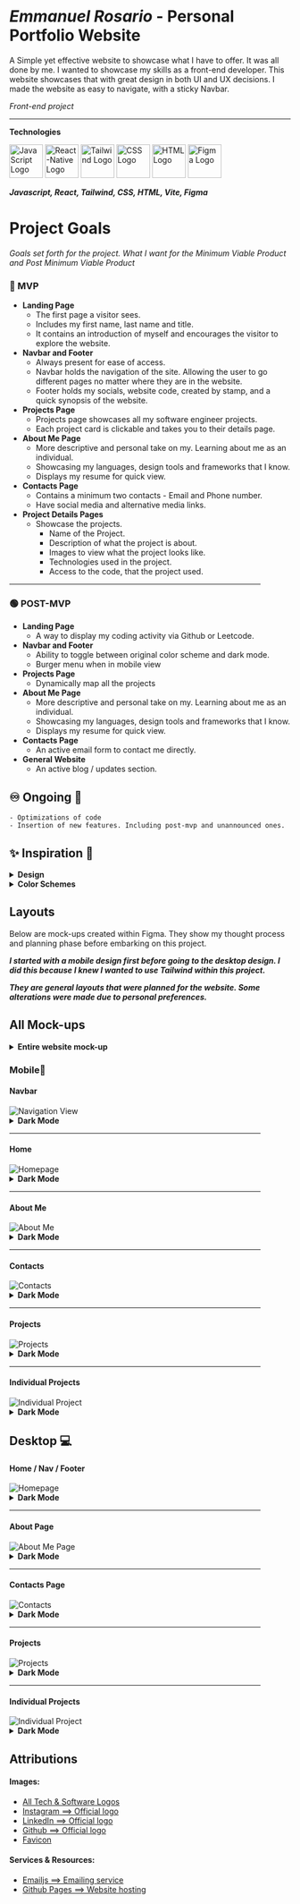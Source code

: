 # **_Emmanuel Rosario_** - Personal Portfolio Website

A Simple yet effective website to showcase what I have to offer. It was all done by me.
I wanted to showcase my skills as a front-end developer. This website showcases that with great design in both UI and UX decisions.
I made the website as easy to navigate, with a sticky Navbar.

_Front-end project_

<hr >

**Technologies**

<img src="./public/assets/Logos/js.png" alt="JavaScript Logo" width="60"/>

<img src="./public/assets/Logos/icons8-react-native-96.png" alt="React-Native Logo" width="60"/>

<img src="public/assets/Logos/icons8-tailwind-css-96.png" alt="Tailwind Logo" width="60"/>

<img src="./public/assets/Logos/icons8-css-logo-96.png" alt="CSS Logo" width="60"/>

<img src="./public/assets/Logos/icons8-html-logo-96.png" alt="HTML Logo" width="60"/>

<img src="./public/assets/Logos/icons8-figma-96.png" alt="Figma Logo" width="60"/>

**_Javascript, React, Tailwind, CSS, HTML, Vite, Figma_**

# Project Goals

_Goals set forth for the project._
_What I want for the Minimum Viable Product and Post Minimum Viable Product_

### 🔴 MVP

- **Landing Page**
  - The first page a visitor sees.
  - Includes my first name, last name and title.
  - It contains an introduction of myself and encourages the visitor to explore the website.
- **Navbar and Footer**
  - Always present for ease of access.
  - Navbar holds the navigation of the site. Allowing the user to go different pages no matter where they are in the website.
  - Footer holds my socials, website code, created by stamp, and a quick synopsis of the website.
- **Projects Page**
  - Projects page showcases all my software engineer projects.
  - Each project card is clickable and takes you to their details page.
- **About Me Page**
  - More descriptive and personal take on my. Learning about me as an individual.
  - Showcasing my languages, design tools and frameworks that I know.
  - Displays my resume for quick view.
- **Contacts Page**
  - Contains a minimum two contacts - Email and Phone number.
  - Have social media and alternative media links.
- **Project Details Pages**
  - Showcase the projects.
    - Name of the Project.
    - Description of what the project is about.
    - Images to view what the project looks like.
    - Technologies used in the project.
    - Access to the code, that the project used.

<hr width="450"/>

### 🟢 POST-MVP

- **Landing Page**
  - A way to display my coding activity via Github or Leetcode.
- **Navbar and Footer**
  - Ability to toggle between original color scheme and dark mode.
  - Burger menu when in mobile view
- **Projects Page**
  - Dynamically map all the projects
- **About Me Page**
  - More descriptive and personal take on my. Learning about me as an individual.
  - Showcasing my languages, design tools and frameworks that I know.
  - Displays my resume for quick view.
- **Contacts Page**
  - An active email form to contact me directly.
- **General Website**
  - An active blog / updates section.

## ♾ Ongoing 🔄

    - Optimizations of code
    - Insertion of new features. Including post-mvp and unannounced ones.

## ✨ Inspiration 🌟

<details> 
<summary>  <b> Design</b> </summary>

My inspiration for my website was to be reminscent of the older desktop's crash screens. Primarily with the color scheme, fonts and overall feel that was provided. Below are some examples that I took inspiration from.

### vv Windows 11 Crash vv

<img src="./public/Website-Design/Windows-11-Crash.webp" alt="Windows 11 Crash Screen"/>

### vv Windows 9x Crash vv

<img src="./public/Website-Design/Windows_9X_BSOD.png" alt="Windos 9X Crash"/>

<br>

These screens were created to be simple yet invoke a sense of urgancy to the user. Displaying text that just described to the issue with the computer.

_Within the website, I didn't want to give that sense of urgency at that level of intensity. Rather, give the feeling of professional yet simple. So I implemented more colors and used shape to help display that. Curving edges, softer type and using warm and inviting colors._

</details>

<details>
  <summary> <b>Color Schemes</b> </summary>
  <br>

### Default Color Scheme

 <img src="./public/Website-Design/Portfolio-Scheme.png" alt="Website Color Scheme - Yellow, Dark Blue, Blue, Light Blue, White " />

### Default Color Scheme Guidelines

 <img src="./public/Website-Design/Color-Scheme-Guidelines.png" alt="Website Color Scheme Guidelines" />
<hr/>

### Dark Color Scheme

<img src="./public/Website-Design/Dark-Mode-Site/Serious-Pop.png" alt="Website Color Scheme - Gold, Matt Black, Grey, Baby Blue, White " />

### Dark Color Scheme Guidelines

 <img src="./public/Website-Design/Dark-Mode-Site/Color-Scheme-Guide-Dark.png" alt="Website Color Scheme Guidelines" />

### Alternate Themes / Draft Themes

<img src="./public/Website-Design/Alt-Colors.png" alt="Alternate Website Color Schemes - Brainstorming" />

</details>

## Layouts

Below are mock-ups created within Figma. They show my thought process and planning phase before embarking on this project.

**_I started with a mobile design first before going to the desktop design. I did this because I knew I wanted to use Tailwind within this project._**

**_They are general layouts that were planned for the website. Some alterations were made due to personal preferences._**

## All Mock-ups

<details>
<summary><b>Entire website mock-up</b></summary>

### Default Website

<img src="./public/Website-Design/Original.png" alt="Entire website mock-up" />

### Dark Mode Website

<img src="./public/Website-Design/Dark-Mode-Site/Dark-Mode.png" alt="Entire website mock-up - Dark"/>
</details>

### Mobile📱

#### Navbar

<img src="./public/Website-Design/Nav.png" alt="Navigation View"/>

<details>
<summary><b>Dark Mode</b></summary>
<img src="./public/Website-Design/Dark-Mode-Site/ Nav-Dark.png" alt="Navigation View - Mobile - Dark"/>
</details>
<hr width="450"/>

#### Home

<img src="./public/Website-Design/Mobile-Home.png" alt="Homepage" />

<details>
<summary><b>Dark Mode</b></summary>
<img src="./public/Website-Design/Dark-Mode-Site/Mobile-Home-Dark.png" alt="Homepage - Mobile - Dark"/>
</details>
<hr width="450"/>

#### About Me

<img src="./public/Website-Design/Mobile-About-Me.png" alt="About Me" />
<details>
<summary><b>Dark Mode</b></summary>
<img src="./public/Website-Design/Dark-Mode-Site/Mobile-About-Me-Dark.png" alt="About Me Page - Mobile - Dark"/>
</details>
<hr width="450"/>

#### Contacts

<img src="./public/Website-Design/Mobile-Contacts.png" alt="Contacts" />
<details>
<summary><b>Dark Mode</b></summary>
<img src="./public/Website-Design/Dark-Mode-Site/Mobile-Contacts-Dark.png" alt="Contacts Page - Mobile - Dark"/>
</details>
<hr width="450"/>

#### Projects

<img src="./public/Website-Design/Mobile-Projects.png" alt="Projects" />
<details>
<summary><b>Dark Mode</b></summary>
<img src="./public/Website-Design/Dark-Mode-Site/Mobile-Projects-Dark.png" alt="Projects Page - Mobile - Dark "/>
</details>
<hr width="450"/>

#### Individual Projects

<img src="./public/Website-Design/Mobile-Individual-Project.png" alt="Individual Project" />
<details>
<summary><b>Dark Mode</b></summary>
<img src="./public/Website-Design/Dark-Mode-Site/Mobile-Single-Project-Dark.pngg" alt="Individual Project - Mobile - Dark"/>
</details>

## Desktop 💻

#### Home / Nav / Footer

<img src="./public/Website-Design/Homepage.png" alt="Homepage" />

<details>
<summary><b>Dark Mode</b></summary>
<img src="./public/Website-Design/Dark-Mode-Site/Dark-Homepage.png" alt="Homepage - Dark" />
</details>
<hr width="450"/>

#### About Page

<img src="./public/Website-Design/About-Me-Page.png" alt="About Me Page" />

<details>
<summary><b>Dark Mode</b></summary>
<img src="./public/Website-Design/Dark-Mode-Site/About-Me-Page-Dark.png" alt="About Me Page - Dark" />
</details>
<hr width="450"/>

#### Contacts Page

<img src="./public/Website-Design/Contacts.png" alt="Contacts" />

<details>
<summary><b>Dark Mode</b></summary>
<img src="./public/Website-Design/Dark-Mode-Site/Dark-Contacts.png" alt="Contacts - Dark" />
</details>
<hr width="450"/>

#### Projects

<img src="./public/Website-Design/Projects.png" alt="Projects" />

<details>
<summary><b>Dark Mode</b></summary>
<img src="./public/Website-Design/Dark-Mode-Site/Projects-Page-Dark.png" alt=" Project - Dark" />
</details>
<hr width="450"/>

#### Individual Projects

<img src="./public/Website-Design/Individual-Projec.png" alt="Individual Project" />

<details>
<summary><b>Dark Mode</b></summary>
<img src="./public/Website-Design/Dark-Mode-Site/Indivdual-Project-Dark.png" alt="Individual Project - Dark" />
</details>

## Attributions

#### Images:

- [All Tech & Software Logos](icons8.com)
- [Instagram ⟹ Official logo](https://about.meta.com/brand/resources/instagram/instagram-brand/)
- [LinkedIn ⟹ Official logo](brand.linkedin.com)
- [Github ⟹ Official logo](https://github.com/logos)
- [Favicon](https://favicon.io/)

#### Services & Resources:

- [Emailjs ⟹ Emailing service](https://www.emailjs.com/)
- [Github Pages ⟹ Website hosting](https://pages.github.com/)
